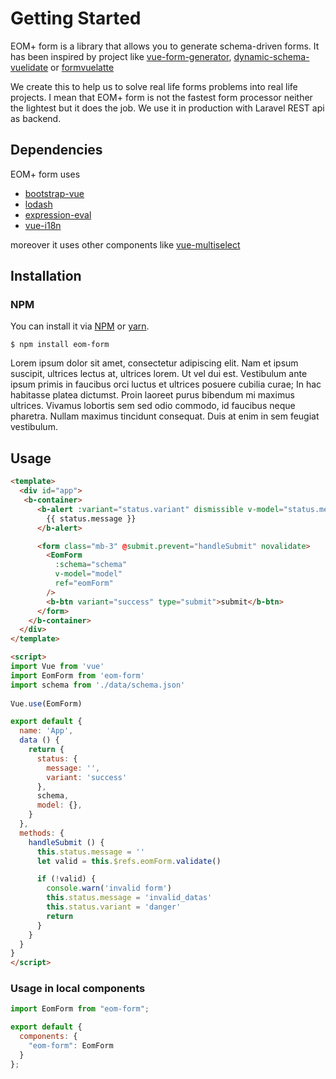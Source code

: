 # Getting Started

EOM+ form is a library that allows you to generate schema-driven forms. It has been inspired by project like [vue-form-generator](https://github.com/vue-generators/vue-form-generator), [dynamic-schema-vuelidate](https://github.com/marina-mosti/dynamic-schema-vuelidate) or [formvuelatte](https://formvuelatte.netlify.app/) 

We create this to help us to solve real life forms problems into real life projects. I mean that EOM+ form is not the fastest form processor neither the lightest but
it does the job. We use it in production with Laravel REST api as backend.

## Dependencies

EOM+ form uses
* [bootstrap-vue](https://bootstrap-vue.org/)
* [lodash](https://lodash.com/)
* [expression-eval](https://github.com/donmccurdy/expression-eval)
* [vue-i18n](https://kazupon.github.io/vue-i18n/)

moreover it uses other components like [vue-multiselect](https://vue-multiselect.js.org/)

## Installation

### NPM

You can install it via [NPM](http://npmjs.org/) or [yarn](https://yarnpkg.com/).
```
$ npm install eom-form
```

Lorem ipsum dolor sit amet, consectetur adipiscing elit. Nam et ipsum suscipit, ultrices lectus at, ultrices lorem. Ut vel dui est. Vestibulum ante ipsum primis in faucibus orci luctus et ultrices posuere cubilia curae; In hac habitasse platea dictumst. Proin laoreet purus bibendum mi maximus ultrices. Vivamus lobortis sem sed odio commodo, id faucibus neque pharetra. Nullam maximus tincidunt consequat. Duis at enim in sem feugiat vestibulum.

## Usage

```html
<template>
  <div id="app">
   <b-container> 
      <b-alert :variant="status.variant" dismissible v-model="status.message" v-if="status.message">
        {{ status.message }}
      </b-alert>

      <form class="mb-3" @submit.prevent="handleSubmit" novalidate>
        <EomForm
          :schema="schema"
          v-model="model"
          ref="eomForm"
        />
        <b-btn variant="success" type="submit">submit</b-btn>
      </form>
    </b-container>
  </div>
</template>

<script>
import Vue from 'vue'
import EomForm from 'eom-form'
import schema from './data/schema.json'
  
Vue.use(EomForm)

export default {
  name: 'App',
  data () {
    return {
      status: {
        message: '',
        variant: 'success'
      },
      schema,
      model: {},
    }
  },
  methods: {
    handleSubmit () {
      this.status.message = ''
      let valid = this.$refs.eomForm.validate()

      if (!valid) {
        console.warn('invalid form')
        this.status.message = 'invalid_datas'
        this.status.variant = 'danger'
        return
      }
    }
  }
}
</script>
```

### Usage in local components

```js
import EomForm from "eom-form";

export default {
  components: {
    "eom-form": EomForm
  }
};
```

